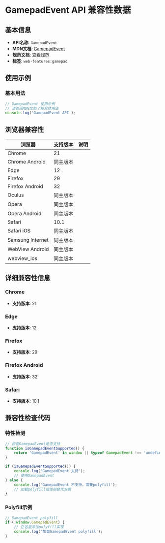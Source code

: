 # GamepadEvent API 兼容性数据

## 基本信息

- **API名称**: `GamepadEvent`
- **MDN文档**: [GamepadEvent](https://developer.mozilla.org/docs/Web/API/GamepadEvent)
- **规范文档**: [查看规范](https://w3c.github.io/gamepad/#gamepadevent-interface)
- **标签**: `web-features:gamepad`

## 使用示例

### 基本用法

```javascript
// GamepadEvent 使用示例
// 请查阅MDN文档了解具体用法
console.log('GamepadEvent API');
```

## 浏览器兼容性

| 浏览器 | 支持版本 | 说明 |
|--------|----------|------|
| Chrome | 21 |  |
| Chrome Android | 同主版本 |  |
| Edge | 12 |  |
| Firefox | 29 |  |
| Firefox Android | 32 |  |
| Oculus | 同主版本 |  |
| Opera | 同主版本 |  |
| Opera Android | 同主版本 |  |
| Safari | 10.1 |  |
| Safari iOS | 同主版本 |  |
| Samsung Internet | 同主版本 |  |
| WebView Android | 同主版本 |  |
| webview_ios | 同主版本 |  |

## 详细兼容性信息

### Chrome

- **支持版本**: 21

### Edge

- **支持版本**: 12

### Firefox

- **支持版本**: 29

### Firefox Android

- **支持版本**: 32

### Safari

- **支持版本**: 10.1

## 兼容性检查代码

### 特性检测

```javascript
// 检查GamepadEvent是否支持
function isGamepadEventSupported() {
    return 'GamepadEvent' in window || typeof GamepadEvent !== 'undefined';
}

if (isGamepadEventSupported()) {
    console.log('GamepadEvent 支持');
    // 使用GamepadEvent
} else {
    console.log('GamepadEvent 不支持，需要polyfill');
    // 加载polyfill或使用替代方案
}
```

### Polyfill示例

```javascript
// GamepadEvent polyfill
if (!window.GamepadEvent) {
    // 在这里添加polyfill实现
    console.log('加载GamepadEvent polyfill');
}
```

